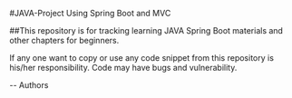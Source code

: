 #JAVA-Project Using Spring Boot and MVC

##This repository is for tracking learning JAVA Spring Boot materials and other chapters for beginners.

If any one want to copy or use any code snippet from this repository is his/her responsibility. Code may have bugs and
vulnerability. 

-- Authors
